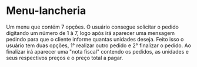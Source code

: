 # Menu-lancheria
Um menu que contém 7 opções. O usuário consegue solicitar o pedido digitando um número de 1 à 7, logo após irá aparecer uma mensagem pedindo para que o cliente informe quantas unidades deseja. Feito isso o usuário tem duas opções, 1° realizar outro pedido e 2° finalizar o pedido. Ao finalizar irá aparecer uma "nota fiscal" contendo os pedidos, as unidades e seus respectivos preços e o preço total a pagar.
